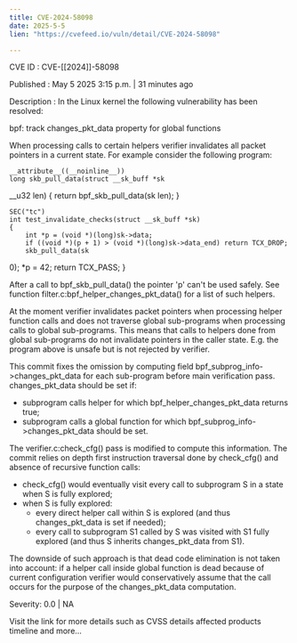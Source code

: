 ```yaml
---
title: CVE-2024-58098
date: 2025-5-5
lien: "https://cvefeed.io/vuln/detail/CVE-2024-58098"

---
```


CVE ID : CVE-[[2024]]-58098

Published :  May 5
2025
3:15 p.m. | 31 minutes ago

Description : In the Linux kernel
the following vulnerability has been resolved:

bpf: track changes_pkt_data property for global functions

When processing calls to certain helpers
verifier invalidates all
packet pointers in a current state. For example
consider the
following program:

    __attribute__((__noinline__))
    long skb_pull_data(struct __sk_buff *sk
__u32 len)
    {
        return bpf_skb_pull_data(sk
len);
    }

    SEC("tc")
    int test_invalidate_checks(struct __sk_buff *sk)
    {
        int *p = (void *)(long)sk->data;
        if ((void *)(p + 1) > (void *)(long)sk->data_end) return TCX_DROP;
        skb_pull_data(sk
0);
        *p = 42;
        return TCX_PASS;
    }

After a call to bpf_skb_pull_data() the pointer 'p' can't be used
safely. See function filter.c:bpf_helper_changes_pkt_data() for a list
of such helpers.

At the moment verifier invalidates packet pointers when processing
helper function calls
and does not traverse global sub-programs when
processing calls to global sub-programs. This means that calls to
helpers done from global sub-programs do not invalidate pointers in
the caller state. E.g. the program above is unsafe
but is not
rejected by verifier.

This commit fixes the omission by computing field
bpf_subprog_info->changes_pkt_data for each sub-program before main
verification pass.
changes_pkt_data should be set if:
- subprogram calls helper for which bpf_helper_changes_pkt_data
  returns true;
- subprogram calls a global function
for which bpf_subprog_info->changes_pkt_data should be set.

The verifier.c:check_cfg() pass is modified to compute this
information. The commit relies on depth first instruction traversal
done by check_cfg() and absence of recursive function calls:
- check_cfg() would eventually visit every call to subprogram S in a
  state when S is fully explored;
- when S is fully explored:
  - every direct helper call within S is explored
    (and thus changes_pkt_data is set if needed);
  - every call to subprogram S1 called by S was visited with S1 fully
    explored (and thus S inherits changes_pkt_data from S1).

The downside of such approach is that dead code elimination is not
taken into account: if a helper call inside global function is dead
because of current configuration
verifier would conservatively assume
that the call occurs for the purpose of the changes_pkt_data
computation.

Severity: 0.0 | NA

Visit the link for more details
such as CVSS details
affected products
timeline
and more...
